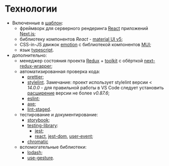 # Технологии

- Включенные в [шаблон](https://github.com/mui-org/material-ui/tree/master/examples/nextjs-with-typescript):
  - фреймворк для серверного рендеринга [React](https://reactjs.org/) приложений [Next.js](https://nextjs.org/);
  - библиотеку компонентов _React_ - [material UI v5](https://mui.com/);
  - CSS-in-JS движок [emotion](https://emotion.sh/docs/introduction) с библиотекой компонентов [MUI](https://mui.com/);
  - язык [typescript](https://www.typescriptlang.org/).
- дополнительно:
  - менеджер состояния проекта [Redux](https://redux.js.org/) + [toolkit](https://redux-toolkit.js.org/) с обёрткой [
    next-redux-wrapper](https://github.com/kirill-konshin/next-redux-wrapper#redux-toolkit);
  - автоматизированная проверка кода:
    - [prettier](https://prettier.io/);
    - [stylelint](https://stylelint.io/). Замечание: проект использует stylelint версии < _14.0.0_ - для правильной работы в VS Code следует установить [расширение](https://marketplace.visualstudio.com/items?itemName=stylelint.vscode-stylelint) версии не более _v0.87.6_;
    - [eslint](https://eslint.org/);
    - [axe](https://github.com/dequelabs/axe-core-npm/blob/develop/packages/react/README.md);
    - [lint-staged](https://github.com/okonet/lint-staged).
  - тестирование и документирование:
    - [storybook](https://storybook.js.org/);
    - [testing-library](https://testing-library.com/):
      - [jest](https://jestjs.io/);
      - [react](https://testing-library.com/docs/react-testing-library/intro), [jest-dom](https://testing-library.com/docs/ecosystem-jest-dom), [user-event](https://testing-library.com/docs/user-event/intro);
    - [chromatic](https://www.chromatic.com/docs/)
  - вспомогательные библиотеки:
    - [lodash](https://lodash.com/);
    - [use-gesture](https://github.com/pmndrs/use-gesture).
